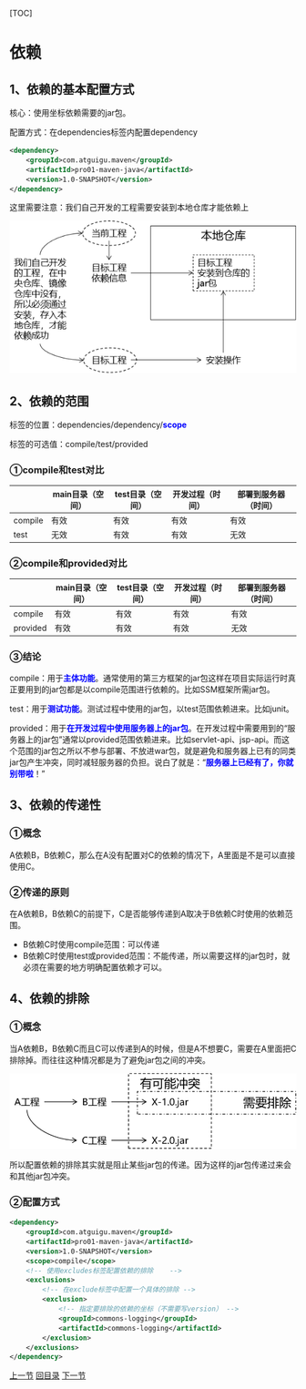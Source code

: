 [TOC]

# 依赖

## 1、依赖的基本配置方式

核心：使用坐标依赖需要的jar包。

配置方式：在dependencies标签内配置dependency

```xml
<dependency>
	<groupId>com.atguigu.maven</groupId>
	<artifactId>pro01-maven-java</artifactId>
	<version>1.0-SNAPSHOT</version>
</dependency>
```



这里需要注意：我们自己开发的工程需要安装到本地仓库才能依赖上

![images](images/img001.png)

## 2、依赖的范围

标签的位置：dependencies/dependency/<span style="color:blue;font-weight:bold;">scope</span>

标签的可选值：compile/test/provided



### ①compile和test对比

|         | main目录（空间） | test目录（空间） | 开发过程（时间） | 部署到服务器（时间） |
| ------- | ---------------- | ---------------- | ---------------- | -------------------- |
| compile | 有效             | 有效             | 有效             | 有效                 |
| test    | 无效             | 有效             | 有效             | 无效                 |



### ②compile和provided对比

|          | main目录（空间） | test目录（空间） | 开发过程（时间） | 部署到服务器（时间） |
| -------- | ---------------- | ---------------- | ---------------- | -------------------- |
| compile  | 有效             | 有效             | 有效             | 有效                 |
| provided | 有效             | 有效             | 有效             | 无效                 |



### ③结论

compile：用于<span style="color:blue;font-weight:bold;">主体功能</span>。通常使用的第三方框架的jar包这样在项目实际运行时真正要用到的jar包都是以compile范围进行依赖的。比如SSM框架所需jar包。<br/>

test：用于<span style="color:blue;font-weight:bold;">测试功能</span>。测试过程中使用的jar包，以test范围依赖进来。比如junit。<br/>

provided：用于<span style="color:blue;font-weight:bold;">在开发过程中使用服务器上的jar包</span>。在开发过程中需要用到的“服务器上的jar包”通常以provided范围依赖进来。比如servlet-api、jsp-api。而这个范围的jar包之所以不参与部署、不放进war包，就是避免和服务器上已有的同类jar包产生冲突，同时减轻服务器的负担。说白了就是：“<span style="color:blue;font-weight:bold;">服务器上已经有了，你就别带啦</span>！”<br/>



## 3、依赖的传递性

### ①概念

A依赖B，B依赖C，那么在A没有配置对C的依赖的情况下，A里面是不是可以直接使用C。



### ②传递的原则

在A依赖B，B依赖C的前提下，C是否能够传递到A取决于B依赖C时使用的依赖范围。

- B依赖C时使用compile范围：可以传递
- B依赖C时使用test或provided范围：不能传递，所以需要这样的jar包时，就必须在需要的地方明确配置依赖才可以。



## 4、依赖的排除

### ①概念

当A依赖B，B依赖C而且C可以传递到A的时候，但是A不想要C，需要在A里面把C排除掉。而往往这种情况都是为了避免jar包之间的冲突。

![images](images/img027.png)

所以配置依赖的排除其实就是阻止某些jar包的传递。因为这样的jar包传递过来会和其他jar包冲突。



### ②配置方式

```xml
<dependency>
	<groupId>com.atguigu.maven</groupId>
	<artifactId>pro01-maven-java</artifactId>
	<version>1.0-SNAPSHOT</version>
	<scope>compile</scope>
	<!-- 使用excludes标签配置依赖的排除	-->
	<exclusions>
		<!-- 在exclude标签中配置一个具体的排除 -->
		<exclusion>
			<!-- 指定要排除的依赖的坐标（不需要写version） -->
			<groupId>commons-logging</groupId>
			<artifactId>commons-logging</artifactId>
		</exclusion>
	</exclusions>
</dependency>
```



[上一节](concept-plugin-goal.html) [回目录](index.html) [下一节](concept-inherit.html)